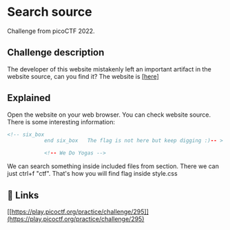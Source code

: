 
# Search source

Challenge from picoCTF 2022.



## Challenge description

The developer of this website mistakenly left an important artifact in the website source, can you find it?
The website is [[here]](http://saturn.picoctf.net:50761/)

## Explained

Open the website on your web browser. You can check website source. There is some interesting information:

```html
<!-- six_box
            end six_box   The flag is not here but keep digging :)-- >

            <!-- We Do Yogas -->
```

We can search something inside included files from <head> section. There we can just ctrl+f "ctf". That's how you will find flag inside style.css


## 🔗 Links
[[https://play.picoctf.org/practice/challenge/295]](https://play.picoctf.org/practice/challenge/295)

